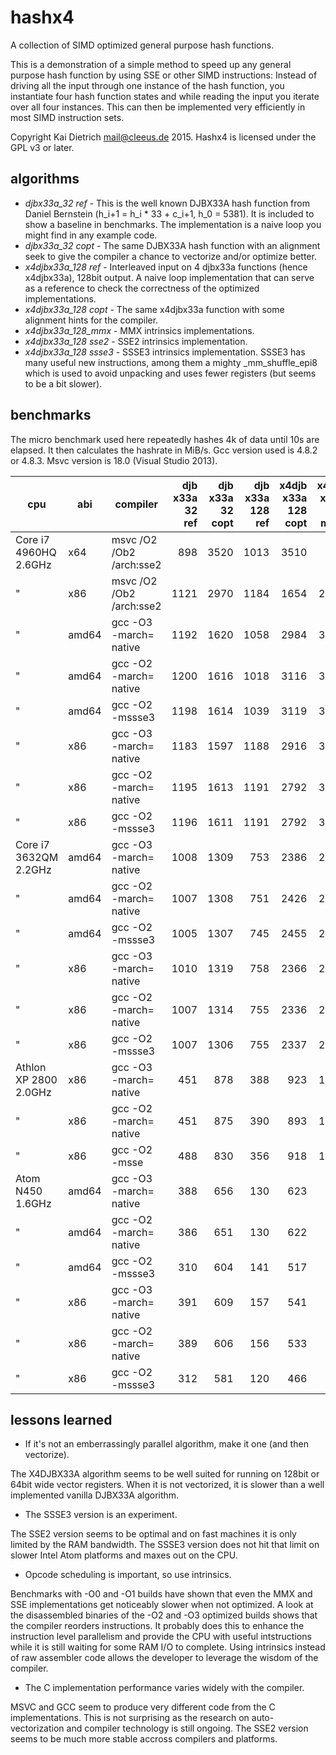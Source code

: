 hashx4
======

A collection of SIMD optimized general purpose hash functions.

This is a demonstration of a simple method to speed up any general
purpose hash function by using SSE or other SIMD instructions:
Instead of driving all the input through
one instance of the hash function, you instantiate four hash
function states and while reading the input you iterate over
all four instances. This can then be implemented very efficiently
in most SIMD instruction sets.

Copyright Kai Dietrich <mail@cleeus.de> 2015.
Hashx4 is licensed under the GPL v3 or later.


algorithms
----------

* *djbx33a\_32 ref* - This is the well known DJBX33A hash function from Daniel Bernstein (h\_i+1 = h\_i * 33 + c\_i+1, h\_0 = 5381).
	It is included to show a baseline in benchmarks. The implementation is a naive loop you might find in any example code.
* *djbx33a\_32 copt* - The same DJBX33A hash function with an alignment seek
	to give the compiler a chance to vectorize and/or optimize better.
* *x4djbx33a\_128 ref* - Interleaved input on 4 djbx33a functions (hence x4djbx33a), 128bit output.
	A naive loop implementation that can serve as
	a reference to check the correctness of the optimized implementations.
* *x4djbx33a\_128 copt* - The same x4djbx33a function with some alignment hints for the compiler.
* *x4djbx33a\_128_mmx* - MMX intrinsics implementations.
* *x4djbx33a\_128 sse2* - SSE2 intrinsics implementation.
* *x4djbx33a\_128 ssse3* - SSSE3 intrinsics implementation. SSSE3 has many useful new instructions, among them a mighty \_mm\_shuffle\_epi8
	which is used to avoid unpacking and uses fewer registers (but seems to be a bit slower).

benchmarks
----------

The micro benchmark used here repeatedly hashes 4k of data until 10s are elapsed.
It then calculates the hashrate in MiB/s.
Gcc version used is 4.8.2 or 4.8.3.
Msvc version is 18.0 (Visual Studio 2013).

| cpu | abi | compiler | djb x33a 32 ref | djb x33a 32 copt | djb x33a 128 ref | x4djb x33a 128 copt | x4djb x33a 128 mmx | x4djb x33a 128 sse2 | x4djb x33a 128 ssse3 |
|-----------------------|-------|---------------------------|-----:|-----:|-----:|-----:|-----:|-----:|-----:|
| Core i7 4960HQ 2.6GHz | x64   | msvc /O2 /Ob2 /arch:sse2  |  898 | 3520 | 1013 | 3510 |    - | 6820 | 6680 |
| "                     | x86   | msvc /O2 /Ob2 /arch:sse2  | 1121 | 2970 | 1184 | 1654 | 2200 | 6770 | 6610 |
| "                     | amd64 | gcc -O3 -march= native    | 1192 | 1620 | 1058 | 2984 | 3534 | 6802 | 6683 |
| "                     | amd64 | gcc -O2 -march= native    | 1200 | 1616 | 1018 | 3116 | 3492 | 6707 | 6598 |
| "                     | amd64 | gcc -O2 -mssse3           | 1198 | 1614 | 1039 | 3119 | 3484 | 6196 | 6658 |
| "                     | x86   | gcc -O3 -march= native    | 1183 | 1597 | 1188 | 2916 | 3549 | 6524 | 6461 |
| "                     | x86   | gcc -O2 -march= native    | 1195 | 1613 | 1191 | 2792 | 3511 | 6486 | 6377 |
| "                     | x86   | gcc -O2 -mssse3           | 1196 | 1611 | 1191 | 2792 | 3521 | 6520 | 5862 |
| Core i7 3632QM 2.2GHz | amd64 | gcc -O3 -march= native    | 1008 | 1309 |  753 | 2386 | 2805 | 5806 | 5084 |
| "                     | amd64 | gcc -O2 -march= native    | 1007 | 1308 |  751 | 2426 | 2775 | 5648 | 4981 |
| "                     | amd64 | gcc -O2 -mssse3           | 1005 | 1307 |  745 | 2455 | 2721 | 5570 | 5071 |
| "                     | x86   | gcc -O3 -march= native    | 1010 | 1319 |  758 | 2366 | 2813 | 5642 | 4978 |
| "                     | x86   | gcc -O2 -march= native    | 1007 | 1314 |  755 | 2336 | 2778 | 5527 | 4875 |
| "                     | x86   | gcc -O2 -mssse3           | 1007 | 1306 |  755 | 2337 | 2805 | 5479 | 4943 |
| Athlon XP 2800 2.0GHz | x86   | gcc -O3 -march= native    |  451 |  878 |  388 |  923 | 1264 |    - |    - |
| "                     | x86   | gcc -O2 -march= native    |  451 |  875 |  390 |  893 | 1256 |    - |    - |
| "                     | x86   | gcc -O2 -msse             |  488 |  830 |  356 |  918 | 1253 |    - |    - |
| Atom N450 1.6GHz      | amd64 | gcc -O3 -march= native    |  388 |  656 |  130 |  623 |  743 | 1453 | 1075 |
| "                     | amd64 | gcc -O2 -march= native    |  386 |  651 |  130 |  622 |  728 | 1385 |  919 |
| "                     | amd64 | gcc -O2 -mssse3           |  310 |  604 |  141 |  517 |  657 | 1143 |  931 |
| "                     | x86   | gcc -O3 -march= native    |  391 |  609 |  157 |  541 |  809 | 1423 |  913 |
| "                     | x86   | gcc -O2 -march= native    |  389 |  606 |  156 |  533 |  790 | 1366 |  883 |
| "                     | x86   | gcc -O2 -mssse3           |  312 |  581 |  120 |  466 |  605 | 1085 |  894 |


lessons learned
---------------
* If it's not an emberrassingly parallel algorithm, make it one (and then vectorize).

The X4DJBX33A algorithm seems to be well suited for running
on 128bit or 64bit wide vector registers.
When it is not vectorized, it is slower than a well implemented vanilla DJBX33A algorithm.

* The SSSE3 version is an experiment.

The SSE2 version seems to be optimal and on fast machines it is only limited by the RAM bandwidth.
The SSSE3 version does not hit that limit on slower Intel Atom platforms and maxes out
on the CPU.

* Opcode scheduling is important, so use intrinsics.

Benchmarks with -O0 and -O1 builds have shown that even the MMX and SSE implementations
get noticeably slower when not optimized. A look at the disassembled binaries of the
-O2 and -O3 optimized builds shows that the compiler reorders instructions.
It probably does this to enhance the instruction level parallelism and provide the CPU
with useful intstructions while it is still waiting for some RAM I/O to complete.
Using intrinsics instead of raw assembler code allows the developer to leverage the
wisdom of the compiler.

* The C implementation performance varies widely with the compiler.

MSVC and GCC seem to produce very different code from the C implementations.
This is not surprising as the research on auto-vectorization and compiler technology
is still ongoing. The SSE2 version seems to be much more stable accross compilers and platforms.


